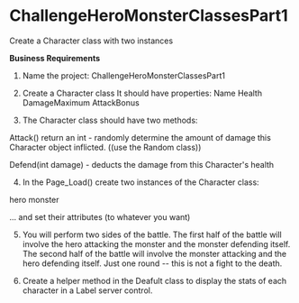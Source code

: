 # ChallengeHeroMonsterClassesPart1
Create a Character class with two instances

**Business Requirements**

1. Name the project: ChallengeHeroMonsterClassesPart1

2. Create a Character class
It should have properties:
Name
Health
DamageMaximum
AttackBonus

3. The Character class should have two methods:

  Attack() return an int - randomly determine the amount of damage this Character object inflicted.
  ((use the Random class))

  Defend(int damage) - deducts the damage from this Character's health

4.  In the Page_Load() create two instances of the Character class: 

  hero
  monster

  ... and set their attributes (to whatever you want)

5.  You will perform two sides of the battle.  The first half of the battle will involve the hero attacking the monster and the monster defending itself.  The second half of the battle will involve the monster attacking and the hero defending itself.  Just one round -- this is not a fight to the death.

6.  Create a helper method in the Deafult class to display the stats of each character in a Label server control.
